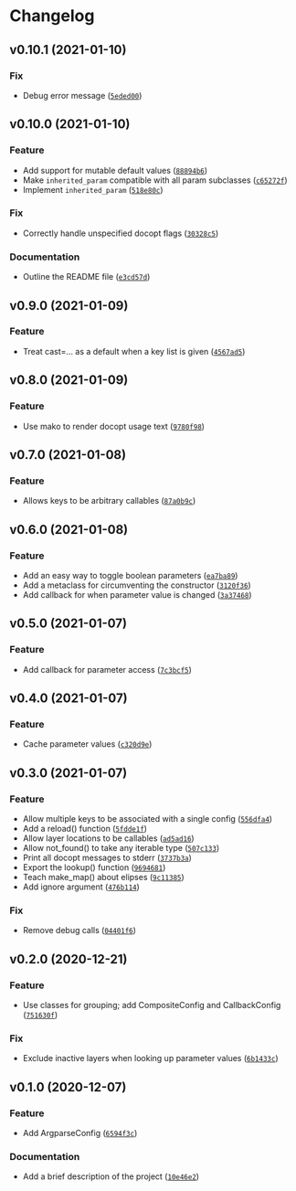 # Changelog

<!--next-version-placeholder-->

## v0.10.1 (2021-01-10)
### Fix
* Debug error message ([`5eded00`](https://github.com/kalekundert/appcli/commit/5eded004abdba1b613fbce9f1f13e089a3ed5528))

## v0.10.0 (2021-01-10)
### Feature
* Add support for mutable default values ([`88894b6`](https://github.com/kalekundert/appcli/commit/88894b698b0cf40f01d591d51175961b20518b39))
* Make `inherited_param` compatible with all param subclasses ([`c65272f`](https://github.com/kalekundert/appcli/commit/c65272fd803e39607ef60d37b1f1161331431a1a))
* Implement `inherited_param` ([`518e80c`](https://github.com/kalekundert/appcli/commit/518e80c5012ce55af6de37d83e2d97c143b01163))

### Fix
* Correctly handle unspecified docopt flags ([`30328c5`](https://github.com/kalekundert/appcli/commit/30328c51157a581b6d5291cbc20cf4fc23cb8b06))

### Documentation
* Outline the README file ([`e3cd57d`](https://github.com/kalekundert/appcli/commit/e3cd57d78936749c113fe0e66a70cfb57896589c))

## v0.9.0 (2021-01-09)
### Feature
* Treat cast=... as a default when a key list is given ([`4567ad5`](https://github.com/kalekundert/appcli/commit/4567ad5236143e7b9299aeeebe408be6687aacbd))

## v0.8.0 (2021-01-09)
### Feature
* Use mako to render docopt usage text ([`9780f98`](https://github.com/kalekundert/appcli/commit/9780f98449fbbca0d0ed8b42aefa57f4d7feb019))

## v0.7.0 (2021-01-08)
### Feature
* Allows keys to be arbitrary callables ([`87a0b9c`](https://github.com/kalekundert/appcli/commit/87a0b9ce73a08c816109bbbce522811ef8655cf0))

## v0.6.0 (2021-01-08)
### Feature
* Add an easy way to toggle boolean parameters ([`ea7ba89`](https://github.com/kalekundert/appcli/commit/ea7ba8980848a0f6c46f2d0f293769ff76490ad3))
* Add a metaclass for circumventing the constructor ([`3120f36`](https://github.com/kalekundert/appcli/commit/3120f3617ac3dad668e788ecc7ac2ca75e1cd136))
* Add callback for when parameter value is changed ([`3a37468`](https://github.com/kalekundert/appcli/commit/3a37468ac729e6d202c32059030a299bb386945d))

## v0.5.0 (2021-01-07)
### Feature
* Add callback for parameter access ([`7c3bcf5`](https://github.com/kalekundert/appcli/commit/7c3bcf50164b6cc8633cc39037d626abd8b724df))

## v0.4.0 (2021-01-07)
### Feature
* Cache parameter values ([`c320d9e`](https://github.com/kalekundert/appcli/commit/c320d9e56cfd01e965b6c48a2e68ff1496ff44c8))

## v0.3.0 (2021-01-07)
### Feature
* Allow multiple keys to be associated with a single config ([`556dfa4`](https://github.com/kalekundert/appcli/commit/556dfa420dff1b354f0d5f322d8b8a5747afb61a))
* Add a reload() function ([`5fdde1f`](https://github.com/kalekundert/appcli/commit/5fdde1f8221d31479a5b77685cf60ebe7a084904))
* Allow layer locations to be callables ([`ad5ad16`](https://github.com/kalekundert/appcli/commit/ad5ad16845da3ecebfe07ed5aa787634d560594c))
* Allow not_found() to take any iterable type ([`507c133`](https://github.com/kalekundert/appcli/commit/507c133ff0122dce45ccc0742cd166426c877daa))
* Print all docopt messages to stderr ([`3737b3a`](https://github.com/kalekundert/appcli/commit/3737b3af634aed54780a184679e3b69245fd1103))
* Export the lookup() function ([`9694681`](https://github.com/kalekundert/appcli/commit/9694681a33852005a48a6c609ba12af6bd56b213))
* Teach make_map() about elipses ([`9c11385`](https://github.com/kalekundert/appcli/commit/9c11385b5a6afed620d6d8ca847fba01dda5844d))
* Add ignore argument ([`476b114`](https://github.com/kalekundert/appcli/commit/476b11459a83e8d168c3000f14e88b9e1158a57f))

### Fix
* Remove debug calls ([`04401f6`](https://github.com/kalekundert/appcli/commit/04401f649bb832cdd0c7829779dff684b1488783))

## v0.2.0 (2020-12-21)
### Feature
* Use classes for grouping; add CompositeConfig and CallbackConfig ([`751630f`](https://github.com/kalekundert/appcli/commit/751630fba26ff1c3ee63966f098886203efe2012))

### Fix
* Exclude inactive layers when looking up parameter values ([`6b1433c`](https://github.com/kalekundert/appcli/commit/6b1433ca9765d6814043cd2092d7c8ee1a9ba8bf))

## v0.1.0 (2020-12-07)
### Feature
* Add ArgparseConfig ([`6594f3c`](https://github.com/kalekundert/appcli/commit/6594f3c99844825d285828ae37f3dbcc6cda05c7))

### Documentation
* Add a brief description of the project ([`10e46e2`](https://github.com/kalekundert/appcli/commit/10e46e25f27c61e767dd252d9aa8cca177051ae5))

